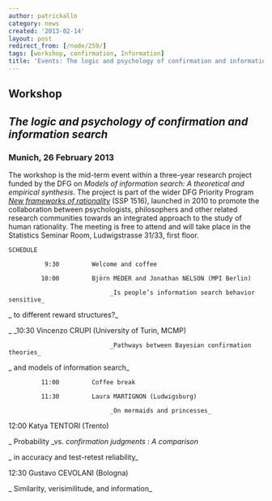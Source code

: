 ```yaml
---
author: patrickallo
category: news
created: '2013-02-14'
layout: post
redirect_from: [/node/259/]
tags: [workshop, confirmation, Information]
title: 'Events: The logic and psychology of confirmation and information search'
---
```

## Workshop

## _The logic and psychology of confirmation and information search_



### Munich, 26 February 2013



The workshop is the mid-term event within a three-year research project funded
by the DFG on  _Models of information search: A theoretical and empirical
synthesis_. The project is part of the wider DFG Priority Program  [ _New
frameworks of rationality_](http://www.spp1516.de/)  (SSP 1516), launched in
2010 to promote the collaboration between psychologists, philosophers and
other related research communities towards an integrated approach to the study
of human rationality. The meeting is free to attend and will take place in the
Statistics Seminar Room, Ludwigstrasse 31/33, first floor.  
  

    SCHEDULE

              9:30         Welcome and coffee

             10:00         Björn MEDER and Jonathan NELSON (MPI Berlin)

                                _Is people’s information search behavior sensitive_

_                                to different reward structures?_

_              _10:30         Vincenzo CRUPI (University of Turin, MCMP)

                                _Pathways between Bayesian confirmation theories_

_     and models of information search_

             11:00         Coffee break

             11:30         Laura MARTIGNON (Ludwigsburg)

                                _On mermaids and princesses_

12:00         Katya TENTORI (Trento)

_                   Probability _vs.  _confirmation judgments_ :  _A
comparison_

_    in accuracy and test-retest reliability_  

12:30         Gustavo CEVOLANI (Bologna)

_                                Similarity, verisimilitude, and information_  

